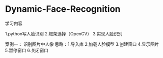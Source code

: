 # Dynamic-Face-Recognition

学习内容

1.python写人脸识别
2.框架选择（OpenCV）
3.实现人脸识别

案例一：
识别图片中人像
思路：1.导入库  2.加载人脸模型  3.创建窗口  4.显示图片  5.暂停窗口  6.关闭窗口
